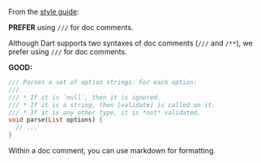 
From the [style guide](https://dart.dev/guides/language/effective-dart/style):

**PREFER** using `///` for doc comments.

Although Dart supports two syntaxes of doc comments (`///` and `/**`), we
prefer using `///` for doc comments.

**GOOD:**
```dart
/// Parses a set of option strings. For each option:
///
/// * If it is `null`, then it is ignored.
/// * If it is a string, then [validate] is called on it.
/// * If it is any other type, it is *not* validated.
void parse(List options) {
  // ...
}
```

Within a doc comment, you can use markdown for formatting.

